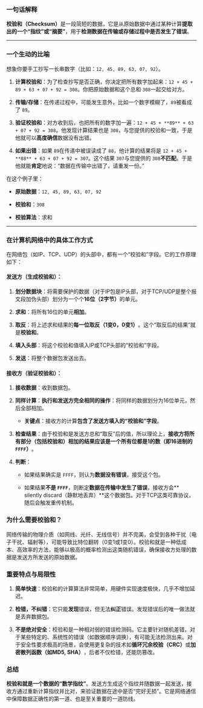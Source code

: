 
### 一句话解释

​**校验和（Checksum）​**​ 是一段简短的数据，它是从原始数据中通过某种计算**提取出的一个“指纹”或“摘要”​**，用于**检测数据在传输或存储过程中是否发生了错误**。

---

### 一个生动的比喻

想象你要手工抄写一长串数字（比如：`12, 45, 89, 63, 07, 92`）。

1. ​**计算校验和**​：为了检查抄写是否正确，你决定把所有数字加起来：`12 + 45 + 89 + 63 + 07 + 92 = 308`。你把原始数据和这个总和 `308`一起交给对方。
    
2. ​**传输/存储**​：在传递过程中，可能发生意外，比如一个数字模糊了，`89`被看成了 `89`。
    
3. ​**验证校验和**​：对方收到后，也把所有的数字加一遍：`12 + 45 + **89** + 63 + 07 + 92 = 308`。他发现计算结果也是 `308`，与您提供的校验和一致，于是他就可以**高度确信**数据没有出错。
    
4. ​**如果出错**​：如果 `89`在传递中被误读成了 `88`，他计算的结果将是 `12 + 45 + **88** + 63 + 07 + 92 = 307`。这个结果 `307`与您提供的 `308`​**不匹配**。于是他就能**肯定**地说：“数据在传输中出错了，请重发一份。”
    

在这个例子里：

- ​**原始数据**​：`12, 45, 89, 63, 07, 92`
    
- ​**校验和**​：`308`
    
- ​**校验算法**​：求和
    

---

### 在计算机网络中的具体工作方式

在网络包（如IP、TCP、UDP）的头部中，都有一个“校验和”字段。它的工作原理如下：

#### 发送方（生成校验和）：

1. ​**划分数据块**​：将需要保护的数据（对于IP包是IP头部，对于TCP/UDP是整个报文段加伪头部）划分为一个个**16位（2字节）​**​ 的单元。
    
2. ​**求和**​：将所有16位的单元**相加**。
    
3. ​**取反**​：将上述求和结果的**每一位取反（1变0，0变1）​**。这个“取反后的结果”就是**校验和**。
    
4. ​**填入头部**​：将这个校验和值填入IP或TCP头部的“校验和”字段。
    
5. ​**发送**​：将整个数据包发送出去。
    

#### 接收方（验证校验和）：

1. ​**接收数据**​：收到数据包。
    
2. ​**同样计算**​：​**执行和发送方完全相同的操作**​：将同样的数据划分为16位单元，然后全部相加。
    
    - ​**关键点**​：接收方的计算**包含了发送方填入的“校验和”字段**。
        
    
3. ​**检查结果**​：由于校验和是发送方总和“取反”后的值，所以理论上，​**接收方将所有部分（包括校验和）相加的结果应该是一个所有位都是1的数（即16进制的`FFFF`）​**。
    
4. ​**判断**​：
    
    - 如果结果确实是 `FFFF`，则认为**数据没有错误**，接受这个包。
        
    - 如果结果**不是 `FFFF`**，则断定**数据在传输中发生了错误**，接收方会**​ silently discard（静默地丢弃）​**​ 这个数据包。对于TCP这类可靠协议，随后会触发重传机制。
        
    

### 为什么需要校验和？

网络传输的物理介质（如网线、光纤、无线信号）并不完美，会受到各种干扰（电子干扰、辐射等），可能导致比特位翻转（0变1或1变0）。校验和就是一种低成本、高效率的方法，能够以极高的概率检测出这类随机错误，确保接收方处理的数据是发送方所发送的原始数据。

### 重要特点与局限性

1. ​**简单快速**​：校验和的计算算法非常简单，用硬件实现速度极快，几乎不增加延迟。
    
2. ​**检错，不纠错**​：它只能**发现**错误，但无法**纠正**错误。发现错误后的唯一做法就是丢弃数据包。
    
3. ​**不是绝对安全**​：校验和是一种相对弱的错误检测码。它主要针对随机差错，对于某些特定的、系统性的错误（如数据顺序调换），有可能无法检测出来。对于安全性要求极高的场景，会使用更复杂的技术如**循环冗余校验（CRC）​**​ 或**加密散列函数（如MD5, SHA）​**，后者不仅检错，还能防篡改。
    

### 总结

​**校验和就是一个数据的“数学指纹”​**。发送方生成这个指纹并随数据一起发送，接收方通过重新计算指纹并比对，来验证数据在途中是否“完好无损”。它是网络通信中保障数据正确性的第一道、也是至关重要的一道防线。